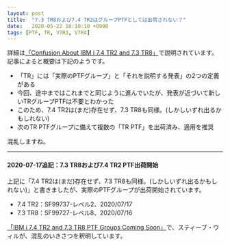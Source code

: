 ```yaml
---
layout: post
title:  "7.3 TR8および7.4 TR2はグループPTFとしては出荷されない？"
date:   2020-05-22 10:10:10 +0900
tags: [PTF, TR, V7R3, V7R4]
---
```

詳細は[「Confusion About IBM i 7.4 TR2 and 7.3 TR8」](https://techchannel.com/SMB/5/2020/confusion-about-tr)で説明されています。記事によると概要は下記のようです。

* 「TR」には「実際のPTFグループ」と「それを説明する発表」の2つの定義がある
* 今回、途中まではこれまでと同じように進んでいたが、発表が近づいて新しいTRグループPTFは不要とわかった
* このため、7.4 TR2は(まだ)存在せず、7.3 TR8も同様。(しかしいずれ出るかもしれない)
* 次のTR PTFグループに備えて複数の「TR PTF」を出荷済み、適用を推奨

混乱しますね。

---

#### 2020-07-17追記：7.3 TR8および7.4 TR2 PTF出荷開始

上記に「7.4 TR2は(まだ)存在せず、7.3 TR8も同様。(しかしいずれ出るかもしれない)」と書きましたが、実際のPTFグループが出荷開始されています。

* 7.4 TR2：SF99737-レベル2、2020/07/17
* 7.3 TR8：SF99727-レベル8、2020/07/16

[「IBM i 7.4 TR2 and 7.3 TR8 PTF Groups Coming Soon」](https://techchannel.com/SMB/07/2020/IBM-i-7-4-PTF-Groups)で、スティーブ・ウィルが、混乱のいきさつを釈明しています。
